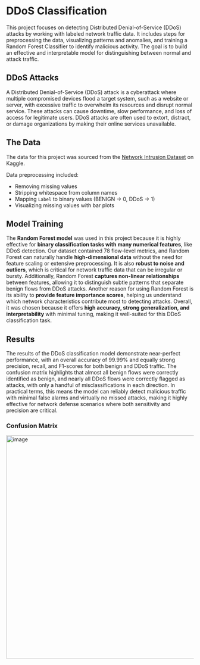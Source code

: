 # DDoS Classification
This project focuses on detecting Distributed Denial-of-Service (DDoS) attacks by working with labeled network traffic data. It includes steps for preprocessing the data, visualizing patterns and anomalies, and training a Random Forest Classifier to identify malicious activity. The goal is to build an effective and interpretable model for distinguishing between normal and attack traffic.

## DDoS Attacks
A Distributed Denial-of-Service (DDoS) attack is a cyberattack where multiple compromised devices flood a target system, such as a website or server, with excessive traffic to overwhelm its resources and disrupt normal service. These attacks can cause downtime, slow performance, and loss of access for legitimate users. DDoS attacks are often used to extort, distract, or damage organizations by making their online services unavailable.

## The Data
The data for this project was sourced from the [Network Intrusion Dataset](https://www.kaggle.com/datasets/chethuhn/network-intrusion-dataset) on Kaggle.

Data preprocessing included: 
- Removing missing values 
- Stripping whitespace from column names
- Mapping `Label` to binary values (BENIGN → 0, DDoS → 1)
- Visualizing missing values with bar plots

## Model Training
The **Random Forest model** was used in this project because it is highly effective for **binary classification tasks with many numerical features**, like DDoS detection. Our dataset contained 78 flow-level metrics, and Random Forest can naturally handle **high-dimensional data** without the need for feature scaling or extensive preprocessing. It is also **robust to noise and outliers**, which is critical for network traffic data that can be irregular or bursty. Additionally, Random Forest **captures non-linear relationships** between features, allowing it to distinguish subtle patterns that separate benign flows from DDoS attacks. Another reason for using Random Forest is its ability to **provide feature importance scores**, helping us understand which network characteristics contribute most to detecting attacks. Overall, it was chosen because it offers **high accuracy, strong generalization, and interpretability** with minimal tuning, making it well-suited for this DDoS classification task.

## Results
The results of the DDoS classification model demonstrate near-perfect performance, with an overall accuracy of 99.99% and equally strong precision, recall, and F1-scores for both benign and DDoS traffic. The confusion matrix highlights that almost all benign flows were correctly identified as benign, and nearly all DDoS flows were correctly flagged as attacks, with only a handful of misclassifications in each direction. In practical terms, this means the model can reliably detect malicious traffic with minimal false alarms and virtually no missed attacks, making it highly effective for network defense scenarios where both sensitivity and precision are critical.

### Confusion Matrix
<img width="600" height="600" alt="image" src="https://github.com/user-attachments/assets/f420b602-0f88-484d-8242-8e4ab446f8e8" />

